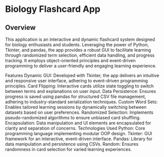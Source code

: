 # **Biology Flashcard App**

## **Overview**

This application is an interactive and dynamic flashcard system designed for biology enthusiasts and students. Leveraging the power of Python, Tkinter, and pandas, the app provides a robust GUI to facilitate learning through randomized term selection, efficient data handling, and progress tracking. It employs object-oriented principles and event-driven programming to deliver a user-friendly and engaging learning experience.

Features
Dynamic GUI: Developed with Tkinter, the app delivers an intuitive and responsive user interface, adhering to event-driven programming principles.
Card Flipping: Interactive cards utilize state toggling to switch between terms and explanations on user input.
Data Persistence: Ensures progress is saved using pandas for structured CSV file management, adhering to industry-standard serialization techniques.
Custom Word Sets: Enables tailored learning sessions by dynamically switching between datasets based on user preferences.
Randomized Selection: Implements pseudo-randomized algorithms to ensure unbiased card shuffling.
Encapsulation: Data manipulation and UI elements are encapsulated for clarity and separation of concerns.
Technologies Used
Python: Core programming language implementing modular OOP design.
Tkinter: GUI framework for an interactive, event-driven interface.
Pandas: Library for data manipulation and persistence using CSVs.
Random: Ensures randomness in card selection for varied learning experiences.
